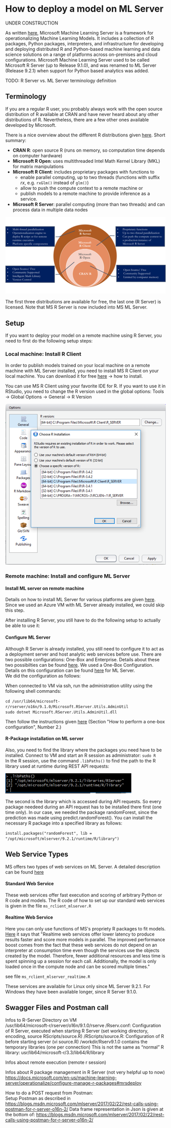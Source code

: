 ﻿# How to deploy a model on ML Server

UNDER CONSTRUCTION    

As written [here](https://docs.microsoft.com/de-de/machine-learning-server/index), Microsoft Machine Learning Server is a framework for operationalizing Machine Learning Models. It includes a collection of R packages, Python packages, interpreters, and infrastructure for developing and deploying distributed R and Python-based machine learning and data science solutions on a range of platforms across on-premises and cloud configurations.
Microsoft Machine Learning Server used to be called Microsoft R Server (up to Release 9.1.0), and was renamed to ML Server (Release 9.2.1) when support for Python based analytics was added. 


TODO: R Server vs. ML Server terminology definition

## Terminology
If you are a regular R user, you probably always work with the open source distribution of R available at CRAN and have never heard about any other distributions of R. Nevertheless, there are a few other ones available developed by Microsoft.  


There is a nice overview about the different R distributions given [here](https://www.linkedin.com/pulse/microsoft-r-open-source-which-suits-you-best-tathagata-mukhopadhyay/). Short summary:

* **CRAN R**: open source R (runs on memory, so computation time depends on computer hardware)
* **Microsoft R Open**: uses multithreaded Intel Math Kernel Library (MKL) for matrix manipulations
* **Microsoft R Client**: includes proprietary packages with  functions to      
    * enable parallel computing, up to two threads (functions with suffix *rx*, e.g. `rxGlm()` instead of `glm()`) 
    * allow to push the compute context to a remote machine or 
    * publish models to a remote machine to provide inference as a service.
* **Microsoft R Server**: parallel computing (more than two threads) and can process data in multiple data nodes


![overviewRversions](images/overviewRdistributions.png)

The first three distributions are available for free, the last one (R Server) is licensed. 
Note that MS R Server is now included into MS ML Server.


## Setup

If you want to deploy your model on a remote machine using R Server, you need to first do the following setup steps:

### Local machine: Install R Client
In order to publish models trained on your local machine on a remote machine with ML Server installed, you need to install MS R Client on your local machine. You can download it for free [here](https://docs.microsoft.com/en-us/machine-learning-server/r-client/install-on-windows) -> how to install.

You can use MS R Client using your favorite IDE for R. If you want to use it in RStudio, you need to change the R version used in the global options:
Tools -> Global Options -> General -> R Version

![options](images/globoptsetRclient.PNG)



### Remote machine: Install and configure ML Server
#### Install ML server on remote machine
Details on how to install ML Server for various platforms are given [here](https://docs.microsoft.com/en-us/machine-learning-server/install/machine-learning-server-linux-install). Since we used an Azure VM with ML Server already installed, we could skip this step. 

After installing R Server, you still have to do the following setup to actually be able to use it:

#### **Configure ML Server**  
Although R Server is already installed, you still need to configure it to act as a deployment server and host analytic web services before use. There are two possible configurations: One-Box and Enterprise. Details about these two possibilties can be found [here](https://docs.microsoft.com/en-us/machine-learning-server/operationalize/configure-start-for-administrators). We used a One-Box Configuration. 
Details on this configuration can be found  [here](https://docs.microsoft.com/en-us/machine-learning-server/operationalize/configure-machine-learning-server-one-box) for ML Server.  
We did the configuration as follows:

When connected to VM via ssh, run the administration utility using the following shell commands: 

`cd /usr/lib64/microsoft-r/rserver/o16n/9.1.0/Microsoft.RServer.Utils.AdminUtil`  
`sudo dotnet Microsoft.RServer.Utils.AdminUtil.dll`

Then follow the instructions given [here](https://docs.microsoft.com/en-us/machine-learning-server/install/operationalize-r-server-one-box-config) (Section "How to perform a one-box configuration", Number 2.)



#### R-Package installation on ML server
Also, you need to find the library where the packages you need have to be installed. 
Connect to VM and start an R session as administrator:
`sudo R`    
In the R session, use the command `.libPaths()` to find the path to the R library used at runtime during REST API requests: 

![library](images/4_MLserver_library.PNG)

The second is the library which is accessed during API requests. So every package needeed during an API request has to be installed there first (one time only). In our case, we needed the package randomForest, since the prediction was made using predict.randomForest(). You can install the necessary R package into a specified library as follows:

`install.packages("randomForest", lib = "/opt/microsoft/mlserver/9.2.1/runtime/R/library")`

## Web Service Types
MS offers two types of web services on ML Server. A detailed description can be found [here](https://docs.microsoft.com/de-de/machine-learning-server/operationalize/concept-what-are-web-services)

#### Standard Web Service

These web services offer fast execution and scoring of arbitrary Python or R code and models. 
The R code of how to set up our standard web services is given in the file 
 `ms_rclient_mlserver.R`

#### Realtime Web Service



Here you can only use functions of MS's propriety R packages to fit models. [Here](https://blogs.msdn.microsoft.com/mlserver/2017/10/15/1-million-predictionssec-with-machine-learning-server-web-service/) it says that "Realtime web services offer lower latency to produce results faster and score more models in parallel. The improved performance boost comes from the fact that these web services do not depend on an interpreter at consumption time even though the services use the objects created by the model. Therefore, fewer additional resources and less time is spent spinning up a session for each call. Additionally, the model is only loaded once in the compute node and can be scored multiple times."

see file `ms_rclient_mlserver_realtime.R`

These services are available for Linux only since ML Server 9.2.1. For Windows they have been available longer, since R Server 9.1.0.


## Swagger Files and Postman call

Infos to R-Server Directory on VM    
/usr/lib64/microsoft-r/rserver/o16n/9.1.0/rserve
/Rserv.conf: Configuration of R Server, executed when starting R Server (set working directory, encoding, source RScripts/source.R)
/RScripts/source.R: Configuration of R before starting server (vi source.R)
/workdir/Rserv9.1.0 contains the temporary libraries (one per connection)
This is not the same as “normal” R library:
usr/lib64/microsoft-r/3.3/lib64/R/library

Infos about remote execution (remote r session)	    



Infos about R package management in R Server (not very helpful up to now)    
https://docs.microsoft.com/en-us/machine-learning-server/operationalize/configure-manage-r-packages#mrsdeploy

How to do a POST request from Postman:    
Setup Postman as described in 
https://blogs.msdn.microsoft.com/mlserver/2017/02/22/rest-calls-using-postman-for-r-server-o16n-2/
Data frame representation in Json is given at the bottom of:
https://blogs.msdn.microsoft.com/mlserver/2017/02/22/rest-calls-using-postman-for-r-server-o16n-2/


